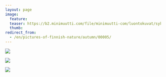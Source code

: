 ```yaml
---
layout: page
image:
  feature:
  teaser: https://b2.minimuutti.com/file/minimuutti-com/luontokuvat/syksy/IMG_0572-245px.jpg
  thumb:
redirect_from:
  - /en/pictures-of-finnish-nature/autumn/00005/
---
```


![](https://b2.minimuutti.com/file/minimuutti-com/luontokuvat/syksy/IMG_0572-800px.jpg)

![](https://b2.minimuutti.com/file/minimuutti-com/luontokuvat/syksy/IMG_0595-800px.jpg)

![](https://b2.minimuutti.com/file/minimuutti-com/luontokuvat/syksy/IMG_0600-800px.jpg)
